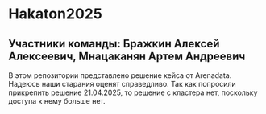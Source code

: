 # Hakaton2025
## Участники команды: Бражкин Алексей Алексеевич, Мнацаканян Артем Андреевич
В этом репозитории представлено решение кейса от Arenadata. Надеюсь наши старания оценят справедливо. Так как попросили прикрепить решение 21.04.2025, то решение с кластера нет, поскольку доступа к нему больше нет.
